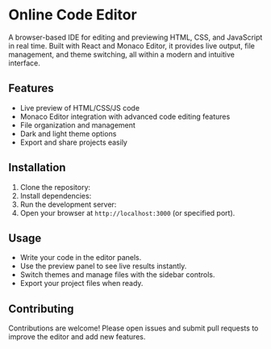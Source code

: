 # Online Code Editor

A browser-based IDE for editing and previewing HTML, CSS, and JavaScript in real time. Built with React and Monaco Editor, it provides live output, file management, and theme switching, all within a modern and intuitive interface.

## Features

- Live preview of HTML/CSS/JS code
- Monaco Editor integration with advanced code editing features
- File organization and management
- Dark and light theme options
- Export and share projects easily

## Installation

1. Clone the repository:
2. Install dependencies:
3. Run the development server:
4. Open your browser at `http://localhost:3000` (or specified port).

## Usage

- Write your code in the editor panels.
- Use the preview panel to see live results instantly.
- Switch themes and manage files with the sidebar controls.
- Export your project files when ready.

## Contributing

Contributions are welcome! Please open issues and submit pull requests to improve the editor and add new features.
